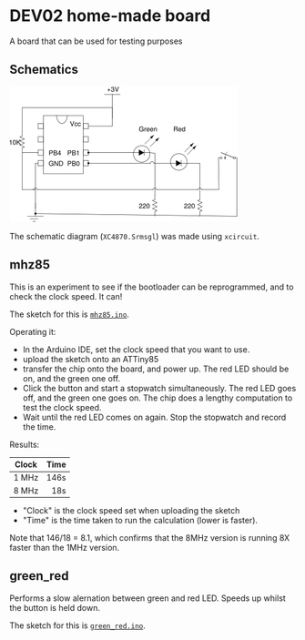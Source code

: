 # DEV02 home-made board

A board that can be used for testing purposes

## Schematics

![schematic](XC4870.png)

The schematic diagram (`XC4870.Srmsgl`) was made using `xcircuit`.


## mhz85

This is an experiment to see if the bootloader can be reprogrammed, and to check the clock speed. It can!

The sketch for this is [`mhz85.ino`](mhz85.ino).

Operating it:
* In the Arduino IDE, set the clock speed that you want to use.
* upload the sketch onto an ATTiny85
* transfer the chip onto the board, and power up. The red LED should be on, and the green one off.
* Click the button and start a stopwatch simultaneously. The red LED goes off, and the green one goes on. The chip does a lengthy computation to test the clock speed.
* Wait until the red LED comes on again. Stop the stopwatch and record the time.

Results:

| Clock  | Time |
|--------|-----:|
| 1 MHz  | 146s |
| 8 MHz  |  18s |

* "Clock" is the clock speed set when uploading the sketch
* "Time" is the time taken to run the calculation (lower is faster).

Note that 146/18 = 8.1, which confirms that the 8MHz version is running 8X faster than the 1MHz version.

## green_red

Performs a slow alernation between green and red LED. Speeds up whilst the button is held down.

The sketch for this is [`green_red.ino`](green_red.ino).

